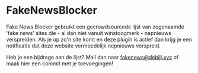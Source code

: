 # FakeNewsBlocker

Fake News Blocker gebruikt een gecrowdsourcede lijst van zogenaamde 'fake news' sites die - al dan niet vanuit winstoogmerk - nepnieuws verspreiden. Als je op zo'n site komt en deze plugin is actief dan krijg je een notificatie dat deze website vermoedelijk nepnieuws verspreid.

Heb je een bijdrage aan de lijst? Mail dan naar fakenews@debijl.xyz of maak hier een commit met je toevoegingen!
